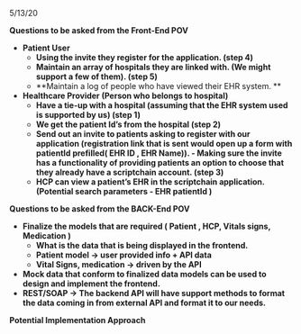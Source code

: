 5/13/20

**Questions to be asked from the Front-End POV**



*   **Patient User**
    *   **Using the invite they register for the application. (step 4)**
    *   **Maintain an array of hospitals they are linked with. (We might support a few of them). (step 5)**
    *   **Maintain a log of people who have viewed their EHR system. **
*   **Healthcare Provider (Person who belongs to hospital)**
    *   **Have a tie-up with a hospital (assuming that the EHR system used is supported by us) (step 1)**
    *   **We get the patient Id’s from the hospital (step 2)**
    *   **Send out an invite to patients asking to register with our application (registration link that is sent would open up a form with patientId prefilled( EHR ID , EHR Name)). - Making sure the invite has a functionality of providing patients an option to choose that they already have a scriptchain account. (step 3)**
    *   **HCP can view a patient’s EHR in the scriptchain application. (Potential search parameters - EHR patientId )**

**Questions to be asked from the BACK-End POV**



*   **Finalize the models that are required ( Patient , HCP, Vitals signs, Medication )**
    *   **What is the data that is being displayed in the frontend.**
    *   **Patient model -> user provided info + API data**
    *   **Vital Signs, medication -> driven by the API**
*   **Mock data that conform to finalized data models can be used to design and implement the frontend.**
*   **REST/SOAP -> The backend API will have support methods to format the data coming in from external API and format it to our needs.**

**Potential Implementation Approach**

